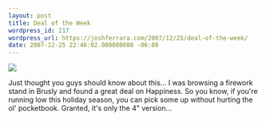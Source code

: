 ```yaml
---
layout: post
title: Deal of the Week
wordpress_id: 217
wordpress_url: https://joshferrara.com/2007/12/25/deal-of-the-week/
date: 2007-12-25 22:46:02.000000000 -06:00
---
```

<!--Mime Type of File is image/jpeg -->

<a href="https://joshferrara.com/wp-photos/20071225-224602-1.jpg"><img src="https://joshferrara.com/wp-photos/thumb.20071225-224602-1.jpg" /></a>

Just thought you guys should know about this... I was browsing a firework stand in Brusly and found a great deal on Happiness. So you know, if you're running low this holiday season, you can pick some up without hurting the ol' pocketbook. Granted, it's only the 4" version...
